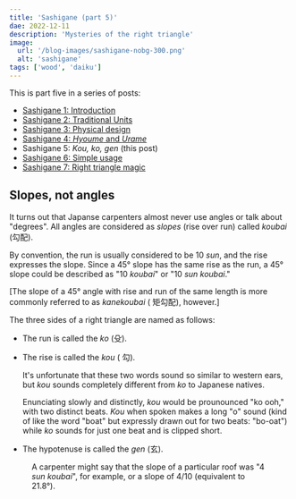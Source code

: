 ```yaml
---
title: 'Sashigane (part 5)'
dae: 2022-12-11
description: 'Mysteries of the right triangle'
image:
  url: '/blog-images/sashigane-nobg-300.png'
  alt: 'sashigane'
tags: ['wood', 'daiku']
---
```


<script>
  import Kanji from "$lib/components/Kanji.svelte";
  import Figure from "$lib/components/Figure.svelte";

  import kouKoGen from "./koukogen.jpeg";
</script>

This is part five in a series of posts:

- [Sashigane 1: Introduction](/posts/sashigane-1)
- [Sashigane 2: Traditional Units](/posts/sashigane-2)
- [Sashigane 3: Physical design](/posts/sashigane-3)
- [Sashigane 4: _Hyoume_ and _Urame_](/posts/sashigane-4)
- Sashigane 5: _Kou,_ _ko,_ _gen_ (this post)
- [Sashigane 6: Simple usage](/posts/sashigane-6)
- [Sashigane 7: Right triangle magic](/posts/sashigane-7)

## Slopes, not angles

It turns out that Japanse carpenters almost never use angles or talk about
"degrees". All angles are considered as _slopes_ (rise over run)
called _koubai_ (<Kanji client:load furigana="こうばい" romaji="koubai">勾配</Kanji>).

By convention, the run is usually considered to be 10 _sun_, and the rise expresses
the slope. Since a 45° slope has the same rise as the run, a 45° slope could be
described as "10 _koubai_" or "10 _sun_ _koubai_."

[The slope of a 45° angle with rise and run of the same length is more commonly referred to
as _kanekoubai_ (<Kanji client:load furigana="かねこうばい" romaji="kanekoubai">
矩勾配</Kanji>), however.]

The three sides of a right triangle are named as follows:

- The run is called the _ko_ (<Kanji client:load furigana="こ" romaji="ko">殳</Kanji>).

- The rise is called the _kou_ (<Kanji client:load furigana="こう" romaji="kou">
  勾</Kanji>).

  It's unfortunate that these two words sound so similar to western ears, but
  _kou_ sounds completely different from _ko_ to Japanese natives.

  Enunciating slowly and distinctly, _kou_ would be prounounced "ko ooh," with
  two distinct beats. _Kou_ when spoken makes a long "o" sound (kind of like the
  word "boat" but expressly drawn out for two beats: "bo-oat") while _ko_ sounds for
  just one beat and is clipped short.

- The hypotenuse is called the _gen_ (<Kanji client:load furigana="げん"
  romaji="gen">玄</Kanji>).

<Figure src={kouKoGen} caption="Right triangle parts" />

A carpenter might say that the slope of a particular roof was "4 _sun_
_koubai_", for example, or a slope of 4/10 (equivalent to 21.8°).
